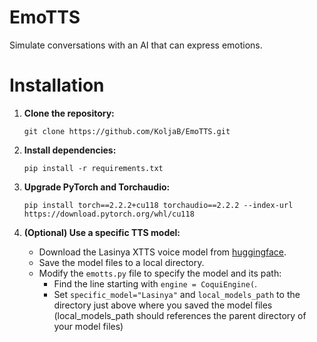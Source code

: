 # EmoTTS

Simulate conversations with an AI that can express emotions.

# Installation

1. **Clone the repository:**
   ```
   git clone https://github.com/KoljaB/EmoTTS.git
   ```

2. **Install dependencies:**
   ```
   pip install -r requirements.txt
   ```

3. **Upgrade PyTorch and Torchaudio:**
   ```
   pip install torch==2.2.2+cu118 torchaudio==2.2.2 --index-url https://download.pytorch.org/whl/cu118
   ```

4. **(Optional) Use a specific TTS model:**
   - Download the Lasinya XTTS voice model from [huggingface](https://huggingface.co/KoljaB/XTTS_Lasinya/tree/main).
   - Save the model files to a local directory.
   - Modify the `emotts.py` file to specify the model and its path:
     - Find the line starting with `engine = CoquiEngine(`.
     - Set `specific_model="Lasinya"` and `local_models_path` to the directory just above where you saved the model files (local_models_path should references the parent directory of your model files)
